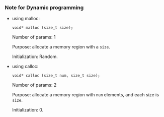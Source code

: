 ### Note for Dynamic programming 

- using malloc:

    `void* malloc (size_t size);`

    Number of params: 1

    Purpose: allocate a memory region with a `size`.

    Initialization: Random. 

- using calloc:

    `void* calloc (size_t num, size_t size);`

    Number of params: 2

    Purpose: allocate a memory region with `num` elements, and each size is `size`.

    Initialization: 0.
